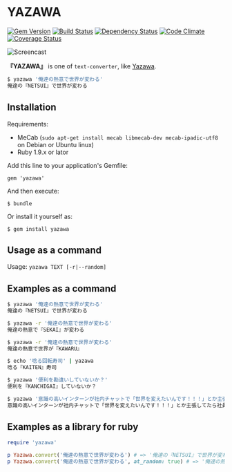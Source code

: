 # YAZAWA
[![Gem Version](https://badge.fury.io/rb/yazawa.png)](http://badge.fury.io/rb/yazawa) [![Build Status](https://travis-ci.org/toooooooby/yazawa.png?branch=master)](https://travis-ci.org/toooooooby/yazawa) [![Dependency Status](https://gemnasium.com/toooooooby/yazawa.png)](https://gemnasium.com/toooooooby/yazawa) [![Code Climate](https://codeclimate.com/github/toooooooby/yazawa.png)](https://codeclimate.com/github/toooooooby/yazawa) [![Coverage Status](https://coveralls.io/repos/toooooooby/yazawa/badge.png?branch=master)](https://coveralls.io/r/toooooooby/yazawa)

![Screencast](https://raw.github.com/toooooooby/yazawa/attached/yazawa.gif?)

**『YAZAWA』** is one of `text-converter`, like [Yazawa](http://en.wikipedia.org/wiki/Eikichi_Yazawa).

```bash
$ yazawa '俺達の熱意で世界が変わる'
俺達の『NETSUI』で世界が変わる
```

## Installation

Requirements:

* MeCab (`sudo apt-get install mecab libmecab-dev mecab-ipadic-utf8` on Debian or Ubuntu linux)
* Ruby 1.9.x or lator

Add this line to your application's Gemfile:

    gem 'yazawa'

And then execute:

    $ bundle

Or install it yourself as:

    $ gem install yazawa

## Usage as a command

Usage: `yazawa TEXT [-r|--random]`

## Examples as a command

```bash
$ yazawa '俺達の熱意で世界が変わる'
俺達の『NETSUI』で世界が変わる

$ yazawa -r '俺達の熱意で世界が変わる'
俺達の熱意で『SEKAI』が変わる

$ yazawa -r '俺達の熱意で世界が変わる'
俺達の熱意で世界が『KAWARU』

$ echo '唸る回転寿司' | yazawa
唸る『KAITEN』寿司

$ yazawa '便利を勘違いしていないか？'
便利を『KANCHIGAI』していないか？

$ yazawa '意識の高いインターンが社内チャットで「世界を変えたいんです！！！」とか主張してたら社員が「ドラム缶で核融合するもの作ってどっかの国で爆発させましょうよ」とか言いだして意識格差すごい'
意識の高いインターンが社内チャットで「世界を変えたいんです！！！」とか主張してたら社員が「『DORAMUKAN』で核融合するもの作ってどっかの国で爆発させましょうよ」とか言いだして意識格差すごい
```

## Examples as a library for ruby

```ruby
require 'yazawa'

p Yazawa.convert('俺達の熱意で世界が変わる') # => '俺達の『NETSUI』で世界が変わる'
p Yazawa.convert('俺達の熱意で世界が変わる', at_random: true) # => '俺達の熱意で『SEKAI』が変わる'
```
